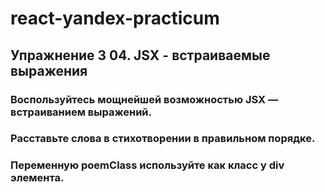 # react-yandex-practicum
## Упражнение 3 04. JSX - встраиваемые выражения
### Воспользуйтесь мощнейшей возможностью JSX — встраиванием выражений.
### Расставьте слова в стихотворении в правильном порядке. 
### Переменную poemClass используйте как класс у div элемента.
